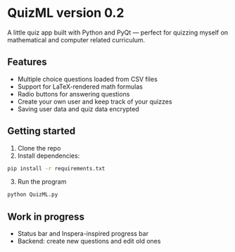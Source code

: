 # QuizML version 0.2

A little quiz app built with Python and PyQt — perfect for quizzing myself on mathematical and computer related curriculum.

## Features

- Multiple choice questions loaded from CSV files
- Support for LaTeX-rendered math formulas
- Radio buttons for answering questions
- Create your own user and keep track of your quizzes
- Saving user data and quiz data encrypted

## Getting started

1. Clone the repo
2. Install dependencies:

```bash
pip install -r requirements.txt
```

3. Run the program

```bash
python QuizML.py
```

## Work in progress
- Status bar and Inspera-inspired progress bar
- Backend: create new questions and edit old ones